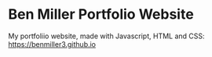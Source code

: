 # Ben Miller Portfolio Website
My portfoliio website, made with Javascript, HTML and CSS: https://benmiller3.github.io

